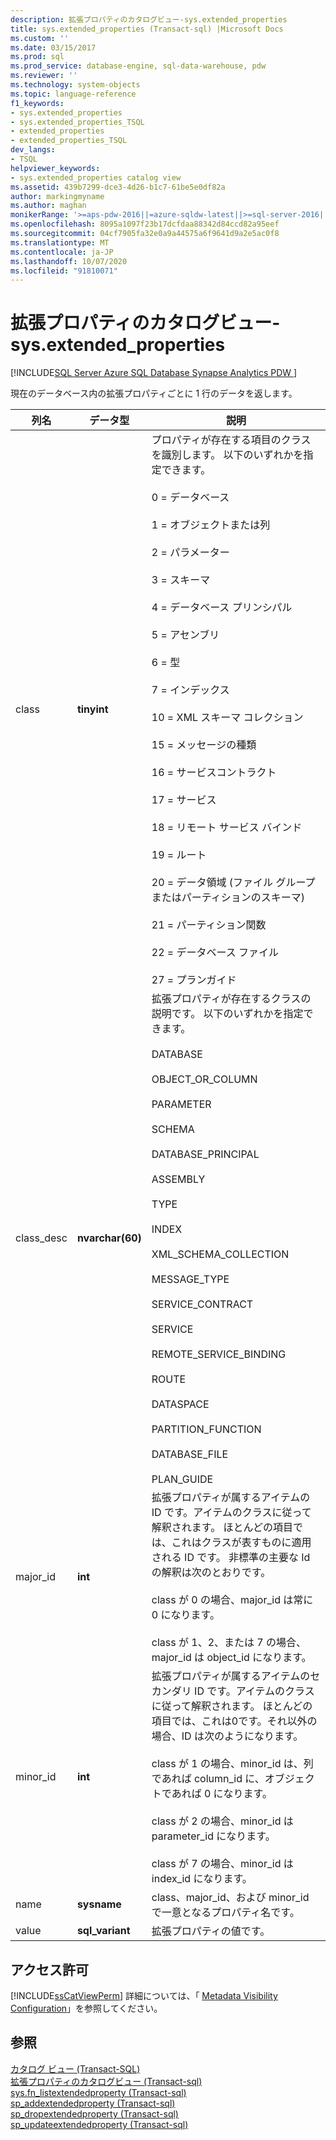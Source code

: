 ```yaml
---
description: 拡張プロパティのカタログビュー-sys.extended_properties
title: sys.extended_properties (Transact-sql) |Microsoft Docs
ms.custom: ''
ms.date: 03/15/2017
ms.prod: sql
ms.prod_service: database-engine, sql-data-warehouse, pdw
ms.reviewer: ''
ms.technology: system-objects
ms.topic: language-reference
f1_keywords:
- sys.extended_properties
- sys.extended_properties_TSQL
- extended_properties
- extended_properties_TSQL
dev_langs:
- TSQL
helpviewer_keywords:
- sys.extended_properties catalog view
ms.assetid: 439b7299-dce3-4d26-b1c7-61be5e0df82a
author: markingmyname
ms.author: maghan
monikerRange: '>=aps-pdw-2016||=azure-sqldw-latest||>=sql-server-2016||=sqlallproducts-allversions||>=sql-server-linux-2017||=azuresqldb-mi-current'
ms.openlocfilehash: 8095a1097f23b17dcfdaa88342d84ccd82a95eef
ms.sourcegitcommit: 04cf7905fa32e0a9a44575a6f9641d9a2e5ac0f8
ms.translationtype: MT
ms.contentlocale: ja-JP
ms.lasthandoff: 10/07/2020
ms.locfileid: "91810071"
---
```

# <a name="extended-properties-catalog-views---sysextended_properties"></a>拡張プロパティのカタログビュー-sys.extended_properties
[!INCLUDE[SQL Server Azure SQL Database Synapse Analytics PDW ](../../includes/applies-to-version/sql-asdb-asdbmi-asa-pdw.md)]

  現在のデータベース内の拡張プロパティごとに 1 行のデータを返します。  
  
|列名|データ型|説明|  
|-----------------|---------------|-----------------|  
|class|**tinyint**|プロパティが存在する項目のクラスを識別します。 以下のいずれかを指定できます。<br /><br /> 0 = データベース<br /><br /> 1 = オブジェクトまたは列<br /><br /> 2 = パラメーター<br /><br /> 3 = スキーマ<br /><br /> 4 = データベース プリンシパル<br /><br /> 5 = アセンブリ<br /><br /> 6 = 型<br /><br /> 7 = インデックス<br /><br /> 10 = XML スキーマ コレクション<br /><br /> 15 = メッセージの種類<br /><br /> 16 = サービスコントラクト<br /><br /> 17 = サービス<br /><br /> 18 = リモート サービス バインド<br /><br /> 19 = ルート<br /><br /> 20 = データ領域 (ファイル グループまたはパーティションのスキーマ)<br /><br /> 21 = パーティション関数<br /><br /> 22 = データベース ファイル<br /><br /> 27 = プランガイド|  
|class_desc|**nvarchar(60)**|拡張プロパティが存在するクラスの説明です。 以下のいずれかを指定できます。<br /><br /> DATABASE<br /><br /> OBJECT_OR_COLUMN<br /><br /> PARAMETER<br /><br /> SCHEMA<br /><br /> DATABASE_PRINCIPAL<br /><br /> ASSEMBLY<br /><br /> TYPE<br /><br /> INDEX<br /><br /> XML_SCHEMA_COLLECTION<br /><br /> MESSAGE_TYPE<br /><br /> SERVICE_CONTRACT<br /><br /> SERVICE<br /><br /> REMOTE_SERVICE_BINDING<br /><br /> ROUTE<br /><br /> DATASPACE<br /><br /> PARTITION_FUNCTION<br /><br /> DATABASE_FILE<br /><br /> PLAN_GUIDE|  
|major_id|**int**|拡張プロパティが属するアイテムの ID です。アイテムのクラスに従って解釈されます。 ほとんどの項目では、これはクラスが表すものに適用される ID です。 非標準の主要な Id の解釈は次のとおりです。<br /><br /> class が 0 の場合、major_id は常に 0 になります。<br /><br /> class が 1、2、または 7 の場合、major_id は object_id になります。|  
|minor_id|**int**|拡張プロパティが属するアイテムのセカンダリ ID です。アイテムのクラスに従って解釈されます。 ほとんどの項目では、これは0です。それ以外の場合、ID は次のようになります。<br /><br /> class が 1 の場合、minor_id は、列であれば column_id に、オブジェクトであれば 0 になります。<br /><br /> class が 2 の場合、minor_id は parameter_id になります。<br /><br /> class が 7 の場合、minor_id は index_id になります。|  
|name|**sysname**|class、major_id、および minor_id で一意となるプロパティ名です。|  
|value|**sql_variant**|拡張プロパティの値です。|  
  
## <a name="permissions"></a>アクセス許可  
 [!INCLUDE[ssCatViewPerm](../../includes/sscatviewperm-md.md)] 詳細については、「 [Metadata Visibility Configuration](../../relational-databases/security/metadata-visibility-configuration.md)」を参照してください。  
  
## <a name="see-also"></a>参照  
 [カタログ ビュー &#40;Transact-SQL&#41;](../../relational-databases/system-catalog-views/catalog-views-transact-sql.md)   
 [拡張プロパティのカタログビュー &#40;Transact-sql&#41;](./catalog-views-transact-sql.md)   
 [sys.fn_listextendedproperty &#40;Transact-sql&#41;](../../relational-databases/system-functions/sys-fn-listextendedproperty-transact-sql.md)   
 [sp_addextendedproperty &#40;Transact-sql&#41;](../../relational-databases/system-stored-procedures/sp-addextendedproperty-transact-sql.md)   
 [sp_dropextendedproperty &#40;Transact-sql&#41;](../../relational-databases/system-stored-procedures/sp-dropextendedproperty-transact-sql.md)   
 [sp_updateextendedproperty &#40;Transact-sql&#41;](../../relational-databases/system-stored-procedures/sp-updateextendedproperty-transact-sql.md)  
  
